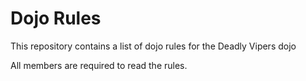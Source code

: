 Dojo Rules
==========

This repository contains a list of dojo rules for the Deadly Vipers dojo

All members are required to read the rules.

